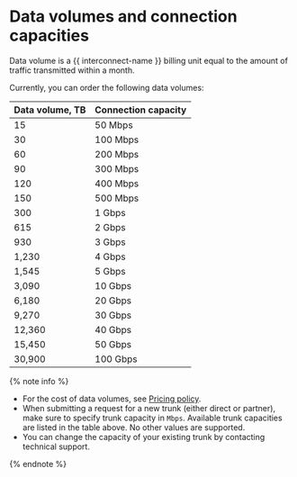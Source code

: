 # Data volumes and connection capacities

Data volume is a {{ interconnect-name }} billing unit equal to the amount of traffic transmitted within a month.

Currently, you can order the following data volumes:

| Data volume, TB | Connection capacity |
---------------- | -------------------
| 15 | 50 Mbps |
| 30 | 100 Mbps |
| 60 | 200 Mbps |
| 90 | 300 Mbps |
| 120 | 400 Mbps |
| 150 | 500 Mbps |
| 300 | 1 Gbps |
| 615 | 2 Gbps |
| 930 | 3 Gbps |
| 1,230 | 4 Gbps |
| 1,545 | 5 Gbps |
| 3,090 | 10 Gbps |
| 6,180 | 20 Gbps |
| 9,270 | 30 Gbps |
| 12,360 | 40 Gbps |
| 15,450 | 50 Gbps |
| 30,900 | 100 Gbps |

{% note info %}

* For the cost of data volumes, see [Pricing policy](../pricing.md).
* When submitting a request for a new trunk (either direct or partner), make sure to specify trunk capacity in `Mbps`. Available trunk capacities are listed in the table above. No other values are supported.
* You can change the capacity of your existing trunk by contacting technical support.

{% endnote %}

